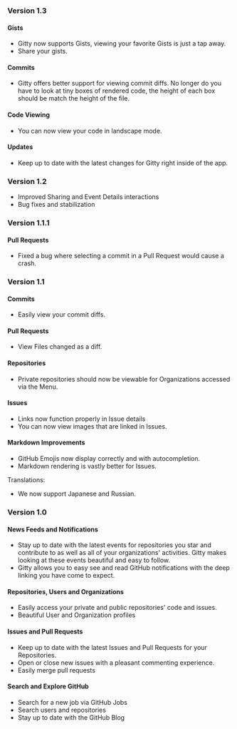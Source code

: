 ### Version 1.3

#### Gists

* Gitty now supports Gists, viewing your favorite Gists is just a tap away.
* Share your gists.

#### Commits

* Gitty offers better support for viewing commit diffs.  No longer do you have to look at tiny boxes of rendered code, the height of each box should be match the height of the file.

#### Code Viewing

* You can now view your code in landscape mode.
 
#### Updates

* Keep up to date with the latest changes for Gitty right inside of the app.

### Version 1.2

* Improved Sharing and Event Details interactions 
* Bug fixes and stabilization

### Version 1.1.1

#### Pull Requests

* Fixed a bug where selecting a commit in a Pull Request would cause a crash.

### Version 1.1

#### Commits

* Easily view your commit diffs.

#### Pull Requests

* View Files changed as a diff.

#### Repositories

* Private repositories should now be viewable for Organizations accessed via the Menu.

#### Issues

* Links now function properly in Issue details 
* You can now view images that are linked in Issues.

#### Markdown Improvements

* GitHub Emojis now display correctly and with autocompletion.
* Markdown rendering is vastly better for Issues.

Translations:

* We now support Japanese and Russian.

### Version 1.0

#### News Feeds and Notifications

* Stay up to date with the latest events for repositories you star and contribute to as well as all of your organizations' activities. Gitty makes looking at these events beautiful and easy to follow.
* Gitty allows you to easy see and read GitHub notifications with the deep linking you have come to expect.

#### Repositories, Users and Organizations

* Easily access your private and public repositories' code and issues.
* Beautiful User and Organization profiles

#### Issues and Pull Requests

* Keep up to date with the latest Issues and Pull Requests for your Repositories.
* Open or close new issues with a pleasant commenting experience.
* Easily merge pull requests

#### Search and Explore GitHub

* Search for a new job via GitHub Jobs
* Search users and repositories
* Stay up to date with the GitHub Blog
